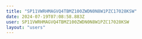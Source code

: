 ```yaml
---
title: "SP11VWRHMAGVQ4TBMZ100ZWDN0N8W1PZC17028KSW"
date: 2024-07-19T07:08:58.883Z
user: SP11VWRHMAGVQ4TBMZ100ZWDN0N8W1PZC17028KSW
layout: "users"
---
```

    